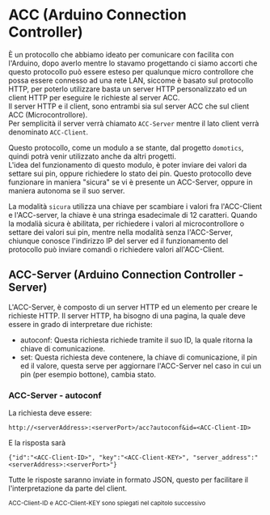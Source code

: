 # ACC (Arduino Connection Controller)

&Egrave; un protocollo che abbiamo ideato per comunicare con facilita con l'Arduino, dopo averlo
mentre lo stavamo progettando ci siamo accorti che questo protocollo pu&ograve; essere esteso per
qualunque micro controllore che possa essere connesso ad una rete LAN, siccome &egrave; basato sul
protocollo HTTP, per poterlo utilizzare basta un server HTTP personalizzato ed un client HTTP per
eseguire le richieste al server ACC.  
Il server HTTP e il client, sono entrambi sia sul server ACC che sul client ACC (Microcontrollore).  
Per semplicit&agrave; il server verr&agrave; chiamato `ACC-Server` mentre il lato client verr&agrave;
denominato `ACC-Client`.

Questo protocollo, come un modulo a se stante, dal progetto `domotics`, quindi potrà venir
utilizzato anche da altri progetti.  
L'idea del funzionamento di questo modulo, &egrave; poter inviare dei valori da settare sui pin,
oppure richiedere lo stato dei pin. Questo protocollo deve funzionare in maniera "sicura" se vi
&egrave; presente un ACC-Server, oppure in maniera autonoma se il suo server.

La modalit&agrave; `sicura` utilizza una chiave per scambiare i valori fra l'ACC-Client e
l'ACC-server, la chiave &egrave; una stringa esadecimale di 12 caratteri. Quando la modali&agrave;
sicura &egrave; abilitata, per richiedere i valori al microcontrollore o settare dei valori sui pin,
mentre nella modalit&agrave; senza l'ACC-Server, chiunque conosce l'indirizzo IP del server ed il
funzionamento del protocollo pu&ograve; inviare comandi o richiedere valori all'ACC-Client.

## ACC-Server (Arduino Connection Controller - Server)

L'ACC-Server, &egrave; composto di un server HTTP ed un elemento per creare le richieste HTTP. Il
server HTTP, ha bisogno di una pagina, la quale deve essere in grado di interpretare due richiste:
- autoconf: Questa richiesta richiede tramite il suo ID, la quale ritorna la chiave di comunicazione.
- set: Questa richiesta deve contenere, la chiave di comunicazione, il pin ed il valore, questa
serve per aggiornare l'ACC-Server nel caso in cui un pin (per esempio bottone), cambia stato.

### ACC-Server - autoconf

La richiesta deve essere:

```
http://<serverAddress>:<serverPort>/acc?autoconf&id=<ACC-Client-ID>
```

E la risposta sar&agrave;

```
{"id":"<ACC-Client-ID>", "key":"<ACC-Client-KEY>", "server_address":"<serverAddress>:<serverPort>"}
```

Tutte le risposte saranno inviate in formato JSON, questo per facilitare il l'interpretazione da
parte del client.

<small>ACC-Client-ID e ACC-Client-KEY sono spiegati nel capitolo successivo</small>
